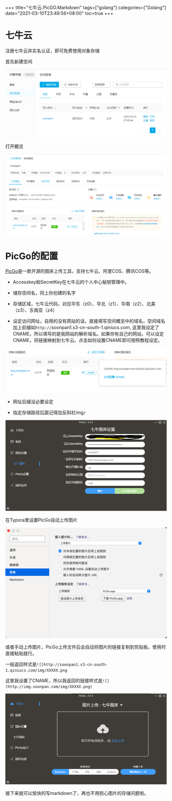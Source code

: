 +++
title="七牛云.PicGO.Markdown"
tags=["golang"]
categories=["Golang"]
date="2021-03-10T23:49:56+08:00"
toc=true
+++

# 七牛云



注册七牛云并实名认证，即可免费使用对象存储



首先新建空间

![image-20210311000327645](./image-20210311000327645.png)





打开概览

![image-20210311000436881](./image-20210311000436881.png)



# PicGo的配置



[PicGo](https://github.com/Molunerfinn/PicGo/releases)是一款开源的图床上传工具，支持七牛云、阿里COS、腾讯COS等。



- Accesskey和SecretKey在七牛云的个人中心秘钥管理中。



- 储存空间名，同上你创建的名字



- 存储区域，七牛云代码，对应华东（z0）、华北（z1）、华南（z2）、北美（z3）、东南亚（z4）



- 设定访问网址，自用的没有网站的话，直接填写空间概览中的域名，空间域名加上前缀如`http://`soonpan1.s3-cn-south-1.qiniucs.com, 这里我设定了CNAME，所以填写的是我网站的解析域名。如果你有自己的网站，可以设定CNAME，将链接映射到七牛云。点击如何设置CNAME即可按照教程设定。

![image-20210311000901173](./image-20210311000901173.png)







- 网址后缀没必要设定



- 指定存储路径后面记得加反斜杠img`/`

![image-20210311000952502](./image-20210311000952502.png)





在Typora里设置PicGo自动上传图片

![image-20210311001013272](./image-20210311001013272.png)







或者手动上传图片，PicGo上传文件后会自动将图片的链接复制到剪贴板，使用时直接粘贴就行。



一般返回样式是`![]http://soonpan1.s3-cn-south-1.qiniucs.com/img/XXXXX.png`



这里我设置了CNAME，所以我返回的链接样式是`![](http://img.soonpan.com/img/XXXXX.png)`



![image-20210311001102946](./image-20210311001102946.png)



接下来就可以愉快的写markdown了，再也不用担心图片的存储问题啦。





